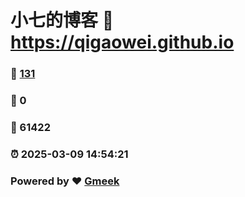# 小七的博客 :link: https://qigaowei.github.io 
### :page_facing_up: [131](https://qigaowei.github.io/tag.html) 
### :speech_balloon: 0 
### :hibiscus: 61422 
### :alarm_clock: 2025-03-09 14:54:21 
### Powered by :heart: [Gmeek](https://github.com/Meekdai/Gmeek)
